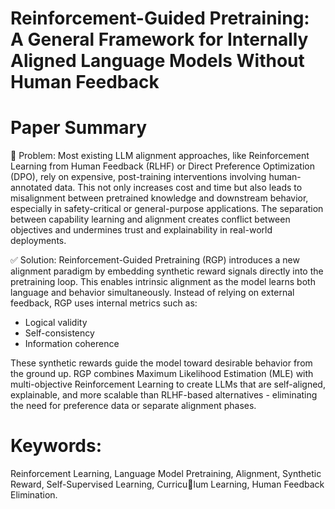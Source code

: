 # Reinforcement-Guided Pretraining: A General Framework for Internally Aligned Language Models Without Human Feedback

# Paper Summary

🛑 Problem:
Most existing LLM alignment approaches, like Reinforcement Learning from Human Feedback (RLHF) or Direct Preference Optimization (DPO), rely on expensive, post-training interventions involving human-annotated data. This not only increases cost and time but also leads to misalignment between pretrained knowledge and downstream behavior, especially in safety-critical or general-purpose applications. The separation between capability learning and alignment creates conflict between objectives and undermines trust and explainability in real-world deployments.

✅ Solution:
Reinforcement-Guided Pretraining (RGP) introduces a new alignment paradigm by embedding synthetic reward signals directly into the pretraining loop. This enables intrinsic alignment as the model learns both language and behavior simultaneously. Instead of relying on external feedback, RGP uses internal metrics such as:

- Logical validity
- Self-consistency
- Information coherence

These synthetic rewards guide the model toward desirable behavior from the ground up. RGP combines Maximum Likelihood Estimation (MLE) with multi-objective Reinforcement Learning to create LLMs that are self-aligned, explainable, and more scalable than RLHF-based alternatives - eliminating the need for preference data or separate alignment phases.

# Keywords:
Reinforcement Learning, Language Model Pretraining,
Alignment, Synthetic Reward, Self-Supervised Learning, Curriculum Learning, Human Feedback Elimination.




